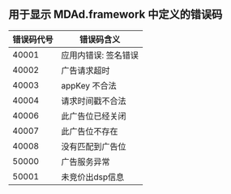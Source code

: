 ## 用于显示 MDAd.framework 中定义的错误码


| 错误码代号 |      错误码含义      |
| -------- |  -----------------  |
|  40001   |  应用内错误: 签名错误  |
|  40002   |  广告请求超时         |
|  40003   |  appKey 不合法       |
|  40004   |  请求时间戳不合法      |
|  40006   |  此广告位已经关闭      |
|  40007   |  此广告位不存在       |
|  40008   |  没有匹配到广告位     |
|  50000   |  广告服务异常         |
|  50001   |  未竞价出dsp信息      |